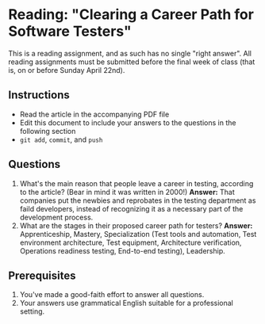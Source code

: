 Reading: "Clearing a Career Path for Software Testers"
=====================================================

This is a reading assignment, and as such has no single "right answer". All reading assignments must be submitted before the final week of class (that is, on or before Sunday April 22nd).

Instructions
------------

* Read the article in the accompanying PDF file
* Edit this document to include your answers to the questions in the following section
* `git add`, `commit`, and `push`

Questions
---------

1. What's the main reason that people leave a career in testing, according to the article? (Bear in mind it was written in 2000!) **Answer:** That companies put the newbies and reprobates in the testing department as faild developers, instead of recognizing it as a necessary part of the development process.
1. What are the stages in their proposed career path for testers? **Answer:** Apprenticeship, Mastery, Specialization (Test tools and automation, Test environment architecture, Test equipment, Architecture verification, Operations readiness testing, End-to-end testing), Leadership.

Prerequisites
-------------

1. You've made a good-faith effort to answer all questions.
1. Your answers use grammatical English suitable for a professional setting.
